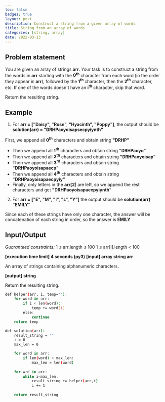 ```yaml
---
toc: false
badges: true
layout: post
description: Construct a string from a given array of words
title: String from an array of words
categories: [string, array]
date: 2022-03-13
---
```


## Problem statement 

You are given an array of strings **arr**. Your task is to construct a string from the words in **arr** starting with the **0<sup>th<sup>** character from each word (in the order they appear in **arr**), followed by the **1<sup>th<sup>** character, then the **2<sup>th<sup>** character, etc. If one of the words doesn't have an **i<sup>th<sup>** character, skip that word.

Return the resulting string.

## Example 

1. For **arr = ["Daisy", "Rose", "Hyacinth", "Poppy"]**, the output should be **solution(arr) = "DRHPaoyoisapsecpyiynth"**

First, we append all **0<sup>th<sup>** characters and obtain string **"DRHP"**
- Then we append all **1<sup>th<sup>** characters and obtain string **"DRHPaoyo"**
- Then we append all **2<sup>th<sup>** characters and obtain string **"DRHPaoyoisap"**
- Then we append all **3<sup>rd<sup>** characters and obtain string **"DRHPaoyoisapaecp"**
- Then we append all **4<sup>th<sup>** characters and obtain string **"DRHPaoyoisapaecpyiy"**
- Finally, only letters in the **arr[2]** are left, so we append the rest characters and get **"DRHPaoyoisapaecpyiynth"**

2. For **arr = ["E", "M", "I", "L", "Y"]** the output should be **solution(arr) "EMILY"**       

Since each of these strings have only one character, the answer will be concatenation of each string in order, so the answer is **EMILY**

## Input/Output

_Guaranteed constraints:_
1 ≤ arr.length ≤ 100 
1 ≤ arr[i].length < 100 

**[execution time limit] 4 seconds (py3)**
**[input] array string arr**

An array of strings containing alphanumeric characters.

**[output] string**

Return the resulting string.

```sh
def helper(arr, i, temp=""):
    for word in arr:
        if i < len(word):
            temp += word[i]
        else:
            continue
    return temp

def solution(arr):
    result_string = ""
    i = 0
    max_len = 0

    for word in arr:
        if len(word) > max_len:
            max_len = len(word)
    
    for wrd in arr:
        while i<max_len:
            result_string += helper(arr,i)
            i += 1
    
    return result_string
```